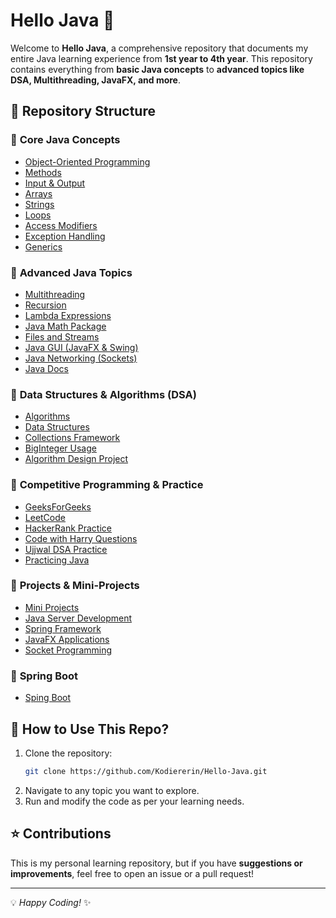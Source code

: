 # Hello Java 🚀

Welcome to **Hello Java**, a comprehensive repository that documents my entire Java learning experience from **1st year to 4th year**. This repository contains everything from **basic Java concepts** to **advanced topics like DSA, Multithreading, JavaFX, and more**.

## 📌 Repository Structure

### 🔹 **Core Java Concepts**
- [Object-Oriented Programming](001_Object_Oriented_Programming/)
- [Methods](01.Methods/)
- [Input & Output](02.InputOutput/)
- [Arrays](03.Array/)
- [Strings](04.String/)
- [Loops](05.Loops/)
- [Access Modifiers](06.AccessModifier/)
- [Exception Handling](08.Exception/)
- [Generics](13.Generics/)

### 🔹 **Advanced Java Topics**
- [Multithreading](07.Multithreading/)
- [Recursion](15.Recursion/)
- [Lambda Expressions](19.LambdaExpression/)
- [Java Math Package](17.java_Math_Package/)
- [Files and Streams](14.FilesAndStreams/)
- [Java GUI (JavaFX & Swing)](18.Java_GUI/)
- [Java Networking (Sockets)](20_JavaSocket/)
- [Java Docs](12.JavaDocs/)

### 🔹 **Data Structures & Algorithms (DSA)**
- [Algorithms](000_Algorithms/)
- [Data Structures](10.DataStructure/)
- [Collections Framework](10.DataStructure_CollectionFramework/)
- [BigInteger Usage](BigInteger/)
- [Algorithm Design Project](Algo_Design_Project/)

### 🔹 **Competitive Programming & Practice**
- [GeeksForGeeks](000_GeeksForGeeks/)
- [LeetCode](LeetCode/)
- [HackerRank Practice](HackerRank_Practise/)
- [Code with Harry Questions](Code_WIth_Harry_Questions/)
- [Ujjwal DSA Practice](UjjwalDSA/)
- [Practicing Java](Practise/)

### 🔹 **Projects & Mini-Projects**
- [Mini Projects](Mini_Project/)
- [Java Server Development](z_JavaServer/)
- [Spring Framework](a_SPRING/)
- [JavaFX Applications](JavaFX/)
- [Socket Programming](20_JavaSocket/)

### 🔹 **Spring Boot**
- [Sping Boot](https://github.com/Kodiererin/Hello-Spring-Boot)

## 📢 How to Use This Repo?
1. Clone the repository:
   ```sh
   git clone https://github.com/Kodiererin/Hello-Java.git
   ```
2. Navigate to any topic you want to explore.
3. Run and modify the code as per your learning needs.

## ⭐ Contributions
This is my personal learning repository, but if you have **suggestions or improvements**, feel free to open an issue or a pull request!

---
💡 *Happy Coding!* ✨
